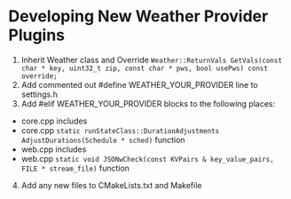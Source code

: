 # Developing New Weather Provider Plugins

1. Inherit Weather class and Override `Weather::ReturnVals GetVals(const char * key, uint32_t zip, const char * pws, bool usePws) const override;`
2. Add commented out #define WEATHER_YOUR_PROVIDER line to settings.h
3. Add #elif WEATHER_YOUR_PROVIDER blocks to the following places:
  * core.cpp includes
  * core.cpp `static runStateClass::DurationAdjustments AdjustDurations(Schedule * sched)` function
  * web.cpp includes
  * web.cpp `static void JSONwCheck(const KVPairs & key_value_pairs, FILE * stream_file)` function
4. Add any new files to CMakeLists.txt and Makefile